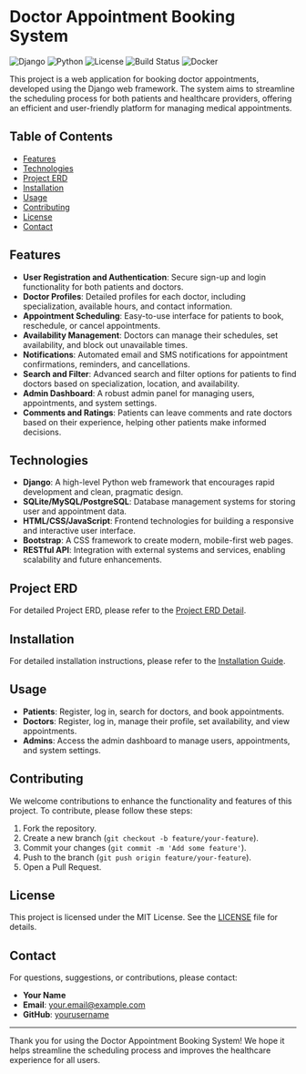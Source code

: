 # Doctor Appointment Booking System

![Django](https://img.shields.io/badge/Django-4.2%2B-brightgreen)
![Python](https://img.shields.io/badge/Python-3.11%2B-blue)
![License](https://img.shields.io/badge/License-MIT-yellow)
![Build Status](https://img.shields.io/badge/Build-Passing-brightgreen)
![Docker](https://img.shields.io/badge/Docker-Ready-blue)

This project is a web application for booking doctor appointments, developed using the Django web framework. The system aims to streamline the scheduling process for both patients and healthcare providers, offering an efficient and user-friendly platform for managing medical appointments.

## Table of Contents

- [Features](#features)
- [Technologies](#technologies)
- [Project ERD](#project-erd)
- [Installation](#installation)
- [Usage](#usage)
- [Contributing](#contributing)
- [License](#license)
- [Contact](#contact)

## Features

- **User Registration and Authentication**: Secure sign-up and login functionality for both patients and doctors.
- **Doctor Profiles**: Detailed profiles for each doctor, including specialization, available hours, and contact information.
- **Appointment Scheduling**: Easy-to-use interface for patients to book, reschedule, or cancel appointments.
- **Availability Management**: Doctors can manage their schedules, set availability, and block out unavailable times.
- **Notifications**: Automated email and SMS notifications for appointment confirmations, reminders, and cancellations.
- **Search and Filter**: Advanced search and filter options for patients to find doctors based on specialization, location, and availability.
- **Admin Dashboard**: A robust admin panel for managing users, appointments, and system settings.
- **Comments and Ratings**: Patients can leave comments and rate doctors based on their experience, helping other patients make informed decisions.

## Technologies

- **Django**: A high-level Python web framework that encourages rapid development and clean, pragmatic design.
- **SQLite/MySQL/PostgreSQL**: Database management systems for storing user and appointment data.
- **HTML/CSS/JavaScript**: Frontend technologies for building a responsive and interactive user interface.
- **Bootstrap**: A CSS framework to create modern, mobile-first web pages.
- **RESTful API**: Integration with external systems and services, enabling scalability and future enhancements.

## Project ERD

For detailed Project ERD, please refer to the [Project ERD Detail](./documents/project_erd_detail.md).

## Installation

For detailed installation instructions, please refer to the [Installation Guide](./documents/installation_guide.md).

## Usage

- **Patients**: Register, log in, search for doctors, and book appointments.
- **Doctors**: Register, log in, manage their profile, set availability, and view appointments.
- **Admins**: Access the admin dashboard to manage users, appointments, and system settings.

## Contributing

We welcome contributions to enhance the functionality and features of this project. To contribute, please follow these steps:

1. Fork the repository.
2. Create a new branch (`git checkout -b feature/your-feature`).
3. Commit your changes (`git commit -m 'Add some feature'`).
4. Push to the branch (`git push origin feature/your-feature`).
5. Open a Pull Request.

## License

This project is licensed under the MIT License. See the [LICENSE](LICENSE) file for details.

## Contact

For questions, suggestions, or contributions, please contact:

- **Your Name**
- **Email**: your.email@example.com
- **GitHub**: [yourusername](https://github.com/yourusername)

---

Thank you for using the Doctor Appointment Booking System! We hope it helps streamline the scheduling process and improves the healthcare experience for all users.
